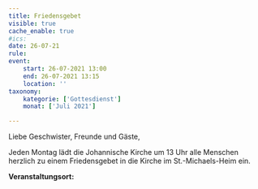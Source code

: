 ```yaml
---
title: Friedensgebet
visible: true
cache_enable: true
#ics: 
date: 26-07-21
rule: 
event:
	start: 26-07-2021 13:00
	end: 26-07-2021 13:15
	location: ''
taxonomy:
	kategorie: ['Gottesdienst']
	monat: ['Juli 2021']

---
```

Liebe Geschwister, Freunde und Gäste,

Jeden Montag lädt die Johannische Kirche um 13 Uhr alle Menschen herzlich zu einem Friedensgebet in die Kirche im St.-Michaels-Heim ein.



**Veranstaltungsort:** 

